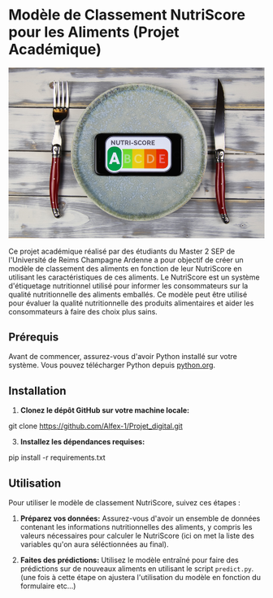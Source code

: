 # Modèle de Classement NutriScore pour les Aliments (Projet Académique)

![Logo](https://github.com/Alfex-1/Projet_digital/blob/main/src/data/nutri.jpg)

Ce projet académique réalisé par des étudiants du Master 2 SEP de l'Université de Reims Champagne Ardenne a pour objectif de créer un modèle de classement des aliments en fonction de leur NutriScore en utilisant les caractéristiques de ces aliments.
Le NutriScore est un système d'étiquetage nutritionnel utilisé pour informer les consommateurs sur la qualité nutritionnelle des aliments emballés.
Ce modèle peut être utilisé pour évaluer la qualité nutritionnelle des produits alimentaires et aider les consommateurs à faire des choix plus sains.

## Prérequis

Avant de commencer, assurez-vous d'avoir Python installé sur votre système. Vous pouvez télécharger Python depuis [python.org](https://www.python.org/).

## Installation

1. **Clonez le dépôt GitHub sur votre machine locale:**

git clone https://github.com/Alfex-1/Projet_digital.git


3. **Installez les dépendances requises:**

pip install -r requirements.txt


## Utilisation

Pour utiliser le modèle de classement NutriScore, suivez ces étapes :

1. **Préparez vos données:** Assurez-vous d'avoir un ensemble de données contenant les informations nutritionnelles des aliments, y compris les valeurs nécessaires pour calculer le NutriScore (ici on met la liste des variables qu'on aura séléctionnées au final).

4. **Faites des prédictions:** Utilisez le modèle entraîné pour faire des prédictions sur de nouveaux aliments en utilisant le script `predict.py`.
(une fois à cette étape on ajustera l'utilisation du modèle en fonction du formulaire etc...)







